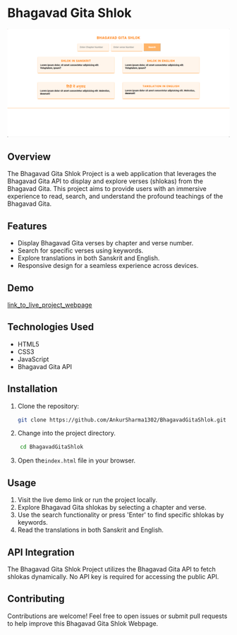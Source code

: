 # Bhagavad Gita Shlok 

![Bhagavad Gita](./pcPic2.png)

## Overview

The Bhagavad Gita Shlok Project is a web application that leverages the Bhagavad Gita API to display and explore verses (shlokas) from the Bhagavad Gita. This project aims to provide users with an immersive experience to read, search, and understand the profound teachings of the Bhagavad Gita.

## Features

- Display Bhagavad Gita verses by chapter and verse number.
- Search for specific verses using keywords.
- Explore translations in both Sanskrit and English.
- Responsive design for a seamless experience across devices.

## Demo

[link_to_live_project_webpage](https://ankursharma1302.github.io/BhagavadGitaShlok/)

## Technologies Used

- HTML5
- CSS3
- JavaScript
- Bhagavad Gita API

## Installation

1. Clone the repository:

   ```bash
   git clone https://github.com/AnkurSharma1302/BhagavadGitaShlok.git
    ```
2. Change into the project directory.
```bash
    cd BhagavadGitaShlok
```
3. Open the`index.html` file in your browser.

## Usage
1. Visit the live demo link or run the project locally.
2. Explore Bhagavad Gita shlokas by selecting a chapter and verse.
3. Use the search functionality or press 'Enter' to find specific shlokas by keywords.
4. Read the translations in both Sanskrit and English.

## API Integration
The Bhagavad Gita Shlok Project utilizes the Bhagavad Gita API to fetch shlokas dynamically. No API key is required for accessing the public API.

## Contributing
Contributions are welcome! Feel free to open issues or submit pull requests to help improve this Bhagavad Gita Shlok Webpage.
